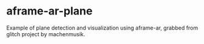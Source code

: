 aframe-ar-plane
=========================

Example of plane detection and visualization using aframe-ar, grabbed from glitch project by machenmusik.
